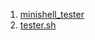 1. [minishell_tester](https://github.com/LucasKuhn/minishell_tester)
2. [tester.sh](https://github.com/solaldunckel/minishell-tester)